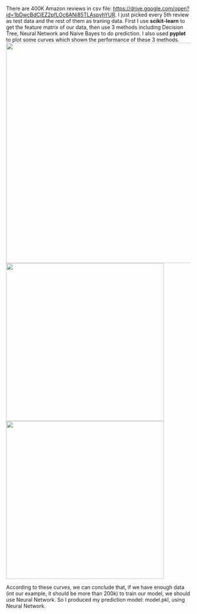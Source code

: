There are 400K Amazon reviews in csv file: https://drive.google.com/open?id=1bDwcBdCiEZ2pfLOc6ANi85TLAspyhYUR. I just picked every 5th review as test data and the rest of them as traning data. First I use **scikit-learn** to get the feature matrix of our data, then use 3 methods including Decision Tree, Neural Network and Naive Bayes to do prediction. I also used **pyplot** to plot some curves which shown the performance of these 3 methods. 
<img src="https://user-images.githubusercontent.com/11751622/43679223-93101d5a-97d6-11e8-8942-2c0c18a1641c.png" width="1800" height="600">
<img src="https://user-images.githubusercontent.com/11751622/43679140-eb49ebe2-97d4-11e8-8f93-1a37642ded07.png" width="430" height="430">
<img src="https://user-images.githubusercontent.com/11751622/43679141-ee3d114e-97d4-11e8-80af-239a6967592e.png" width="430" height="430">

According to these curves, we can conclude that, if we have enough data (int our example, it should be more than 200k) to train our model, we should use Neural Network. So I produced my prediction model: model.pkl, using Neural Network.

